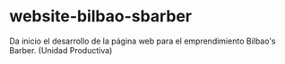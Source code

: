 # website-bilbao-sbarber
Da inicio el desarrollo de la página web para el emprendimiento Bilbao's Barber. (Unidad Productiva)
